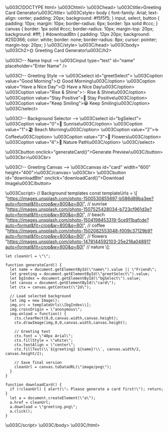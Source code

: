 \u003C!DOCTYPE html>
\u003Chtml>
\u003Chead>
  \u003Ctitle>Greeting Card Generator\u003C/title>
  \u003Cstyle>
    body { font-family: Arial; text-align: center; padding: 20px; background: #f5f5f5; }
    input, select, button { padding: 10px; margin: 10px; border-radius: 6px; border: 1px solid #ccc; }
    canvas { border: 1px solid #ccc; border-radius: 10px; margin-top: 20px; background: #fff; }
    #downloadBtn { padding: 12px 20px; background: #25D366; color: white; border: none; border-radius: 8px; cursor: pointer; margin-top: 20px; }
  \u003C/style>
\u003C/head>
\u003Cbody>
  \u003Ch2>🌞 Greeting Card Generator\u003C/h2>

  \u003C!-- Name Input -->
  \u003Cinput type=\"text\" id=\"name\" placeholder=\"Enter Name\" />

  \u003C!-- Greeting Style -->
  \u003Cselect id=\"greetSelect\">
    \u003Coption value=\"Good Morning\">🌞 Good Morning\u003C/option>
    \u003Coption value=\"Have a Nice Day\">😊 Have a Nice Day\u003C/option>
    \u003Coption value=\"Rise & Shine\">✨ Rise & Shine\u003C/option>
    \u003Coption value=\"Stay Positive\">🌸 Stay Positive\u003C/option>
    \u003Coption value=\"Keep Smiling\">😁 Keep Smiling\u003C/option>
  \u003C/select>

  \u003C!-- Background Selector -->
  \u003Cselect id=\"bgSelect\">
    \u003Coption value=\"0\">🌅 Sunrise\u003C/option>
    \u003Coption value=\"1\">🏖 Beach Morning\u003C/option>
    \u003Coption value=\"2\">☕ Coffee\u003C/option>
    \u003Coption value=\"3\">🌸 Flowers\u003C/option>
    \u003Coption value=\"4\">🌲 Nature Path\u003C/option>
  \u003C/select>

  \u003Cbutton onclick=\"generateCard()\">Generate Preview\u003C/button>
  \u003Cbr>\u003Cbr>

  \u003C!-- Greeting Canvas -->
  \u003Ccanvas id=\"card\" width=\"600\" height=\"400\">\u003C/canvas>
  \u003Cbr>
  \u003Cbutton id=\"downloadBtn\" onclick=\"downloadCard()\">Download Image\u003C/button>

  \u003Cscript>
    // Background templates
    const templateUrls = \\[
      \"https://images.unsplash.com/photo-1500530855697-b586d89ba3ee?auto=format&fit=crop&w=800&q=80\", // sunrise
      \"https://images.unsplash.com/photo-1507525428034-b723cf961d3e?auto=format&fit=crop&w=800&q=80\", // beach
      \"https://images.unsplash.com/photo-1504198453319-5ce911bafcde?auto=format&fit=crop&w=800&q=80\", // coffee
      \"https://images.unsplash.com/photo-1502082553048-f009c37129b9?auto=format&fit=crop&w=800&q=80\", // flowers
      \"https://images.unsplash.com/photo-1478144592103-25e218a04891?auto=format&fit=crop&w=800&q=80\"  // nature
    \\];

    let cleanUrl = \"\";

    function generateCard() {
      let name = document.getElementById(\"name\").value || \"Friend\";
      let greeting = document.getElementById(\"greetSelect\").value;
      let bgIndex = document.getElementById(\"bgSelect\").value;
      let canvas = document.getElementById(\"card\");
      let ctx = canvas.getContext(\"2d\");

      // Load selected background
      let img = new Image();
      img.src = templateUrls\\[bgIndex\\];
      img.crossOrigin = \"anonymous\";
      img.onload = function() {
        ctx.clearRect(0,0,canvas.width,canvas.height);
        ctx.drawImage(img,0,0,canvas.width,canvas.height);

        // Greeting text
        ctx.font = \"40px Arial\";
        ctx.fillStyle = \"white\";
        ctx.textAlign = \"center\";
        ctx.fillText(\\`${greeting} ${name}!\\`, canvas.width/2, canvas.height/2);

        // Save final version
        cleanUrl = canvas.toDataURL(\"image/png\");
      }
    }

    function downloadCard() {
      if (!cleanUrl) { alert(\"⚠️ Please generate a card first!\"); return; }
      let a = document.createElement(\"a\");
      a.href = cleanUrl;
      a.download = \"greeting.png\";
      a.click();
    }
  \u003C/script>
\u003C/body>
\u003C/html>